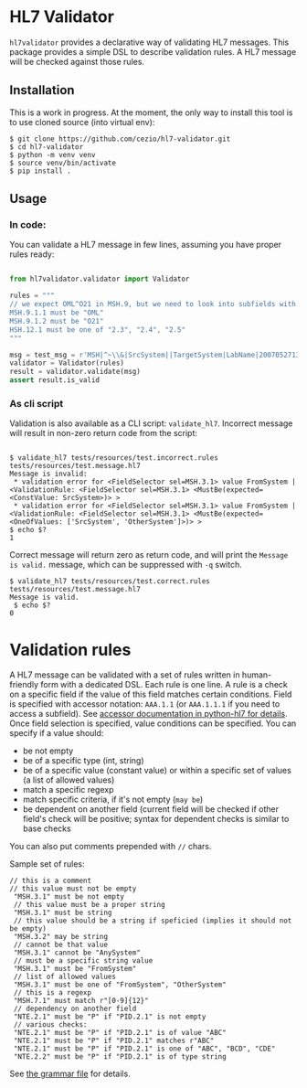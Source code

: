 # HL7 Validator

`hl7validator` provides a declarative way of validating HL7 messages. This package provides a simple DSL to describe
validation rules. A HL7 message will be checked against those rules.

## Installation

This is a work in progress. At the moment, the only way to install this tool is to use cloned source (into virtual env):

```shell
$ git clone https://github.com/cezio/hl7-validator.git
$ cd hl7-validator
$ python -m venv venv
$ source venv/bin/activate
$ pip install .
```

## Usage

### In code:

You can validate a HL7 message in few lines, assuming you have proper rules ready:

```python

from hl7validator.validator import Validator

rules = """
// we expect OML^O21 in MSH.9, but we need to look into subfields with python-hl7
MSH.9.1.1 must be "OML"
MSH.9.1.2 must be "O21"
HSH.12.1 must be one of "2.3", "2.4", "2.5"
"""

msg = test_msg = r'MSH|^~\\&|SrcSystem||TargetSystem|LabName|200705271331||OML^O21|12345|P|2.4\r'
validator = Validator(rules)
result = validator.validate(msg)
assert result.is_valid

```

### As cli script

Validation is also available as a CLI script: `validate_hl7`. Incorrect message will result in non-zero return code from
the script:

```shell

$ validate_hl7 tests/resources/test.incorrect.rules tests/resources/test.message.hl7 
Message is invalid:
 * validation error for <FieldSelector sel=MSH.3.1> value FromSystem | <ValidationRule: <FieldSelector sel=MSH.3.1> <MustBe(expected=<ConstValue: SrcSystem>)> >
 * validation error for <FieldSelector sel=MSH.3.1> value FromSystem | <ValidationRule: <FieldSelector sel=MSH.3.1> <MustBe(expected=<OneOfValues: ['SrcSystem', 'OtherSystem']>)> >
$ echo $?
1
```

Correct message will return zero as return code, and will print the `Message is valid.` message, which can be suppressed
with `-q` switch.

```shell
$ validate_hl7 tests/resources/test.correct.rules tests/resources/test.message.hl7 
Message is valid.
 $ echo $?
0
```

# Validation rules

A HL7 message can be validated with a set of rules written in human-friendly form with a dedicated DSL. Each rule is one
line.
A rule is a check on a specific field if the value of this field matches certain conditions. Field is specified with
accessor notation: `AAA.1.1` (or `AAA.1.1.1` if you need to access a subfield).
See [accessor documentation in python-hl7 for details](https://python-hl7.readthedocs.io/en/latest/accessors.html).
Once field selection is specified, value conditions can be specified. You can specify if a value should:

* be not empty
* be of a specific type (int, string)
* be of a specific value (constant value) or within a specific set of values (a list of allowed values)
* match a specific regexp
* match specific criteria, if it's not empty (`may be`)
* be dependent on another field (current field will be checked if other field's check will be positive; syntax for
  dependent checks is similar to base checks

You can also put comments prepended with `//` chars.

Sample set of rules:

```
// this is a comment
// this value must not be empty
 "MSH.3.1" must be not empty
 // this value must be a proper string
 "MSH.3.1" must be string
 // this value should be a string if speficied (implies it should not be empty)
 "MSH.3.2" may be string
 // cannot be that value
 "MSH.3.1" cannot be "AnySystem"
 // must be a specific string value
 "MSH.3.1" must be "FromSystem"
 // list of allowed values
 "MSH.3.1" must be one of "FromSystem", "OtherSystem"
 // this is a regexp
 "MSH.7.1" must match r"[0-9]{12}"
 // dependency on another field
 "NTE.2.1" must be "P" if "PID.2.1" is not empty
 // various checks:
 "NTE.2.1" must be "P" if "PID.2.1" is of value "ABC"
 "NTE.2.1" must be "P" if "PID.2.1" matches r"ABC"
 "NTE.2.1" must be "P" if "PID.2.1" is one of "ABC", "BCD", "CDE"
 "NTE.2.2" must be "P" if "PID.2.1" is of type string
```

See [the grammar file](https://github.com/cezio/hl7-validator/blob/master/src/hl7validator/resources/hl7validation.lark)
for details.
